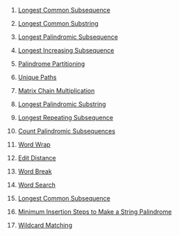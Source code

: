 <!-- To do -->
1. [Longest Common Subsequence](https://leetcode.com/problems/longest-common-subsequence/description/)
2. [Longest Common Substring](https://www.geeksforgeeks.org/problems/longest-common-substring1452/1)
3. [Longest Palindromic Subsequence](https://leetcode.com/problems/longest-palindromic-subsequence/description/)
4. [Longest Increasing Subsequence](https://leetcode.com/problems/longest-increasing-subsequence/description/)
5. [Palindrome Partitioning](https://leetcode.com/problems/palindrome-partitioning-ii/description/)
6. [Unique Paths](https://leetcode.com/problems/unique-paths/description/)
7. [Matrix Chain Multiplication](https://www.geeksforgeeks.org/problems/matrix-chain-multiplication0303/1?utm_source=youtube&utm_medium=collab_striver_ytdescription&utm_campaign=matrix-chain-multiplication)


1. [Longest Palindromic Substring](https://leetcode.com/problems/longest-palindromic-substring/description/)
2. [Longest Repeating Subsequence](https://www.geeksforgeeks.org/problems/longest-repeating-subsequence2004/1)
3. [Count Palindromic Subsequences](https://www.geeksforgeeks.org/problems/count-palindromic-subsequences/1)
3. [Word Wrap](https://www.geeksforgeeks.org/problems/word-wrap1646/1)
4. [Edit Distance](https://leetcode.com/problems/edit-distance/description/)
5. [Word Break](https://leetcode.com/problems/word-break/description/)
6. [Word Search](https://www.geeksforgeeks.org/problems/count-occurences-of-a-given-word-in-a-2-d-array/1)
7. [Longest Common Subsequence](https://leetcode.com/problems/longest-common-subsequence/description/)
8. [Minimum Insertion Steps to Make a String Palindrome](https://leetcode.com/problems/minimum-insertion-steps-to-make-a-string-palindrome/description/)
9. [Wildcard Matching](https://leetcode.com/problems/wildcard-matching/description/)
[]()
[]()
[]()
[]()
[]()
[]()
[]()
[]()
[]()
[]()